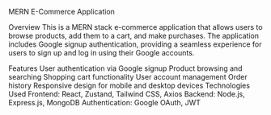 MERN E-Commerce Application

Overview
This is a MERN stack e-commerce application that allows users to browse products, add them to a cart, and make purchases. The application includes Google signup authentication, providing a seamless experience for users to sign up and log in using their Google accounts.

Features
User authentication via Google signup
Product browsing and searching
Shopping cart functionality
User account management
Order history
Responsive design for mobile and desktop devices
Technologies Used
Frontend: React, Zustand, Tailwind CSS, Axios
Backend: Node.js, Express.js, MongoDB
Authentication: Google OAuth, JWT


